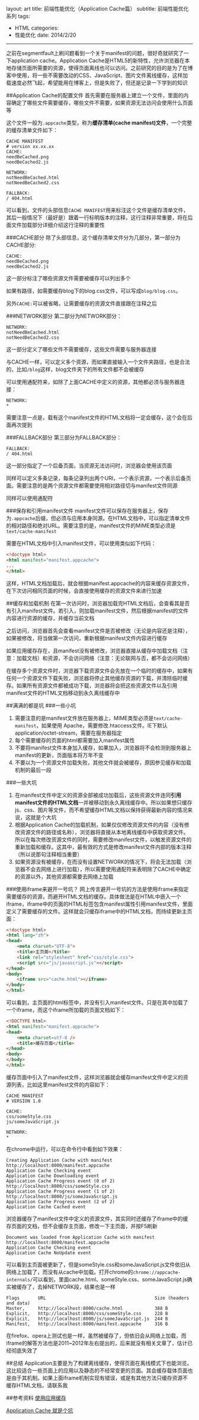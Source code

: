 layout: art
title: 前端性能优化（Application Cache篇）
subtitle: 前端性能优化系列
tags: 
- HTML
categories: 
- 性能优化
date: 2014/2/20
---


之前在segmentfault上刷问题看到一个关于manifest的问题，很好奇就研究了一下application cache。Application Cache是HTML5的新特性，允许浏览器在本地存储页面所需要的资源，使得页面离线也可以访问。之前研究的目的是为了在博客中使用，将一些不需要改动的CSS、JavaScript、图片文件离线缓存，这样加载速度必然飞起，希望能用在博客上，但是失败了，但还是记录一下学到的知识

<!-- more -->

##Application Cache的配置文件
首先需要在服务器上建立一个文件，里面的内容确定了哪些文件需要缓存，哪些文件不需要，如果资源无法访问会使用什么页面等

这个文件一般为```.appcache```类型，称为**缓存清单(cache manifest)文件**，一个完整的缓存清单文件如下：
```
CACHE MANIFEST
# version xx.xx.xx
CACHE:
needBeCached.png
needBeCached2.js

NETWORK:
notNeedBeCached.html
notNeedBeCached2.css

FALLBACK:
/ 404.html
```
可以看到，文件的头部信息```CACHE MANIFEST```用来标注这个文件是缓存清单文件，其后一般情况下（最好是）跟着一行标明版本的注释，这行注释非常重要，将在后面文件加载部分详细介绍这行注释的重要性

###CACHE部分
除了头部信息，这个缓存清单文件分为几部分，第一部分为CACHE部分: 
```
CACHE:
needBeCached.png
needBeCached2.js
```
这一部分标注了哪些资源文件需要被缓存可以列出多个

如果有路径，如需要缓存blog下的blog.css文件，可以写成```blog/blog.css```。

另外```CACHE:```可以被省略，让需要缓存的资源文件直接跟在注释之后

###NETWORK部分
第二部分为NETWORK部分：
```
NETWORK:
notNeedBeCached.html
notNeedBeCached2.css
```
这一部分定义了哪些文件不需要缓存，这些文件需要与服务器连接

与CACHE一样，可以定义多个资源，而如果直接输入一个文件夹路径，也是合法的，比如```/blog```这样，blog文件夹下的所有文件都不会被缓存

可以使用通配符来，如除了上面CACHE中定义的资源，其他都必须与服务器连接：
```
NETWORK:
*
```

需要注意一点是，载有这个manifest文件的HTML文档将一定会缓存，这个会在后面再次提到

###FALLBACK部分
第三部分为FALLBACK部分：
```
FALLBACK:
/ 404.html
```
这一部分指定了一个后备页面，当资源无法访问时，浏览器会使用该页面

同样可以定义多条记录，每条记录列出两个URI，一个表示资源，一个表示后备页面。需要注意的是两个资源文件都需要使用相对路径切与manifest文件同源

同样可以使用通配符

###保存和引用manifest文件
manifest文件可以保存在服务器上，保存为```.appcache```后缀，但必须与应用本身同源。在HTML文档中，可以指定清单文件的相对路径和绝对URL。需要注意的是，manifest文件的MIME类型必须是```text/cache-manifest```

需要在HTML文档中引入manifest文件，可以使用类似如下代码：
```html
<!doctype html>
<html manifest="manifest.appcache">
...
</html>
```
这样，HTML文档加载后，就会根据manifest.appcache的内容来缓存资源文件，在下次访问相同页面的时候，会直接使用缓存的资源文件来进行加速

##缓存和加载机制
在第一次访问时，浏览器加载完HTML文档后，会查看其是否有引入manifest文件。若引入，则加载manifest文件，然后根据manifest的文件内容进行资源的缓存，并缓存当前文档

之后访问，浏览器首先会查看manifest文件是否被修改（无论是内容还是注释），如果被修改，将当做第一次访问，重新根据manifest文件内容进行缓存

如果应用缓存存在，且manifest没有被修改，浏览器直接从缓存中加载文档（注意：加载文档）和资源，不会访问网络（注意：无论联网与否，都不会访问网络）

在缓存多个资源文件时，浏览器下载资源文件会先放在一个临时的缓存中，如果有任何一个资源文件下载失败，浏览器将停止其他缓存资源的下载，并清除临时缓存。如果所有资源文件都被成功下载，浏览器将会把这些资源文件以及引用manifest文件的HTML文档移动到永久离线缓存中

##满满的都是坑
###一些小坑
1. 需要注意的是manifest文件放在服务器上，MIME类型必须是```text/cache-manifest```，如果使用 Apache，需要修改.htaccess文件。IE下默认application/octet-stream，需要在服务器指定
2. 每个需要缓存的页面的html都需要加入manifest属性
3. 不要将manifest文件本身加入缓存，如果加入，浏览器将不会检测到服务器上manifest的更新，页面版本将万年不变
4. 不要以为一个资源文件加载失败，其他文件就会被缓存，原因参见缓存和加载机制的最后一段

###一些大坑
1. 在manifest文件中定义的资源全部被成功加载后，这些资源文件连同**引用manifest文件的HTML文档**一并被移动到永久离线缓存中。所以如果想只缓存js、css、图片等文件，而不希望缓存HTML文档以保持获得最新内容的情况来说，这就是个大坑
2. 根据Application Cache的加载机制，如果仅仅修改资源文件的内容（没有修改资源文件的路径或名称），浏览器将直接从本地离线缓存中获取资源文件。所以在每次修改资源文件的同时，需要修改manifest文件，以触发资源文件的重新加载和缓存。这其中，最有效的方式是修改manifest文件内部的版本注释（所以说那句注释相当重要）
3. 如果资源没有被缓存，在而没有设置NETWORK的情况下，将会无法加载（浏览器不会去网络上进行加载），所以需要使用通配符来表明除了CACHE中确定的资源以外，其他资源都需要去网络上加载

###使用iframe来避开一号坑？
网上传言避开一号坑的方法是使用iframe来指定需要缓存的资源，而避开HTML文档的缓存。具体做法是在HTML中嵌入一个iframe，iframe中的页面的HTML标签包含manifest属性引用manifest文件，里面定义了需要缓存的文件。这样就会只缓存iframe中的HTML文档，而持续更新主页面：
```html
<!doctype html>
<html lang="zh">
<head>
    <meta charset="UTF-8">
    <title>主页面</title>
    <link rel="stylesheet" href="css/style.css">
    <script src="js/javascript.js"></script>
</head>
<body>
    <iframe src="cache.html"></iframe>
</body>
</html>
```
可以看到，主页面的html标签中，并没有引入manifest文件。只是在其中加载了一个iframe，而这个iframe所加载的页面文档如下：
```html
<!DOCTYPE html>
<html manifest="manifest.appcache">
<head>
    <meta charset=utf-8 />
    <title>缓存页面</title>
</head>
<body>
</body>
</html>
```
缓存页面中引入了manifest文件，这样浏览器就会缓存manifest文件中定义的资源列表，比如这里manifest文件的内容如下：
```
CACHE MANIFEST
# VERSION 1.0

CACHE:
css/someStyle.css
js/someJavaScript.js

NETWORK:
*
```
在chrome中运行，可以在命令行中看到如下效果：
```
Creating Application Cache with manifest http://localhost:8000/manifest.appcache
Application Cache Checking event
Application Cache Downloading event
Application Cache Progress event (0 of 2) http://localhost:8000/css/someStyle.css
Application Cache Progress event (1 of 2) http://localhost:8000/js/someJavaScript.js
Application Cache Progress event (2 of 2)
Application Cache Cached event 
```
浏览器缓存了manifest文件中定义的资源文件，其实同时还缓存了iframe中的缓存页面的文档，但不会缓存主页面，修改一下主页面，并按F5刷新
```
Document was loaded from Application Cache with manifest http://localhost:8000/manifest.appcache
Application Cache Checking event
Application Cache NoUpdate event 
```
可以看到主页面被更新了，但是someStyle.css和someJavaScript.js文件依旧从网络上加载了，而没有从cache中加载。打开chrome的```chrome://appcache-internals/```可以看到，里面cache.html、someStyle.css、someJavaScript.js确实被缓存了，去掉NETWORK段，结果也是一样
```
Flags       URL                                         Size (headers and data)
Master,     http://localhost:8000/cache.html            388 B
Explicit,   http://localhost:8000/css/someStyle.css     228 B
Explicit,   http://localhost:8000/js/someJavaScript.js  244 B
Manifest,   http://localhost:8000/manifest.appcache     316 B
```
在firefox、opera上测试也是一样，虽然被缓存了，但依旧会从网络上加载，而iframe的解答方法也是2011~2012年左右提出的，后来就没有相关文章了，估计已经彻底失效了

##总结
Application主要是为了构建离线缓存，使得页面在离线模式下也能浏览。这比较适合一些页面上的应用以及静态的不经常变更的页面。其会缓存载体页面也是由于其机制。如果上面iframe机制实现有错误，或是有其他方法只缓存资源不缓存HTML文档，请联系我

##参考资料
[使用应用缓存](https://developer.mozilla.org/zh-CN/docs/HTML/Using_the_application_cache)

[Application Cache 就是个坑](http://zoomzhao.com/2012/11/08/application-cache-is-a-douchebag/)


